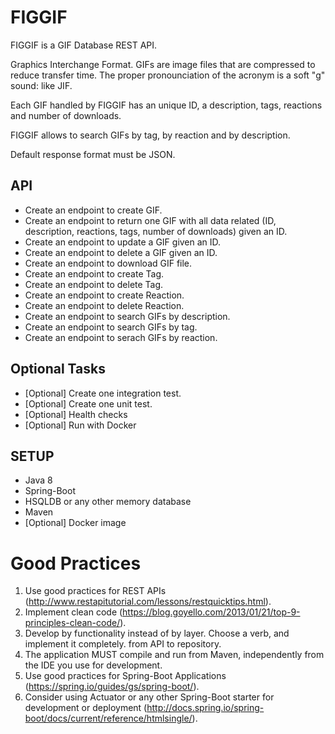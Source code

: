 # FIGGIF

FIGGIF is a GIF Database REST API.

Graphics Interchange Format. GIFs are image files that are compressed to reduce transfer time. The proper pronounciation of the acronym is a soft "g" sound: like JIF. 

Each GIF handled by FIGGIF has an unique ID, a description, tags, reactions and number of downloads.

FIGGIF allows to search GIFs by tag, by reaction and by description.

Default response format must be JSON.

## API

* Create an endpoint to create GIF.
* Create an endpoint to return one GIF with all data related (ID, description, reactions, tags, number of downloads) given an ID.
* Create an endpoint to update a GIF given an ID.
* Create an endpoint to delete a GIF given an ID.
* Create an endpoint to download GIF file.
* Create an endpoint to create Tag.
* Create an endpoint to delete Tag.
* Create an endpoint to create Reaction.
* Create an endpoint to delete Reaction.
* Create an endpoint to search GIFs by description.
* Create an endpoint to search GIFs by tag.
* Create an endpoint to serach GIFs by reaction.

## Optional Tasks

* [Optional] Create one integration test.
* [Optional] Create one unit test.
* [Optional] Health checks
* [Optional] Run with Docker

## SETUP

* Java 8
* Spring-Boot
* HSQLDB or any other memory database
* Maven
* [Optional] Docker image

# Good Practices

1. Use good practices for REST APIs (http://www.restapitutorial.com/lessons/restquicktips.html).
2. Implement clean code (https://blog.goyello.com/2013/01/21/top-9-principles-clean-code/).
3. Develop by functionality instead of by layer. Choose a verb, and implement it completely. from API to repository. 
4. The application MUST compile and run from Maven, independently from the IDE you use for development.
5. Use good practices for Spring-Boot Applications (https://spring.io/guides/gs/spring-boot/).
6. Consider using Actuator or any other Spring-Boot starter for development or deployment (http://docs.spring.io/spring-boot/docs/current/reference/htmlsingle/).
